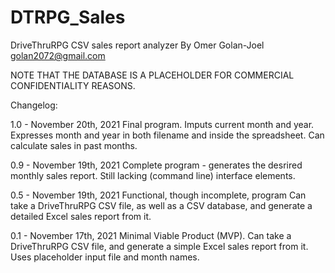 # DTRPG_Sales
DriveThruRPG CSV sales report analyzer
By Omer Golan-Joel golan2072@gmail.com

NOTE THAT THE DATABASE IS A PLACEHOLDER FOR COMMERCIAL CONFIDENTIALITY REASONS.

Changelog:

1.0 - November 20th, 2021
Final program.
Imputs current month and year.
Expresses month and year in both filename and inside the spreadsheet.
Can calculate sales in past months.

0.9 - November 19th, 2021
Complete program - generates the desrired monthly sales report.
Still lacking (command line) interface elements.

0.5 - November 19th, 2021
Functional, though incomplete, program
Can take a DriveThruRPG CSV file, as well as a CSV database, and generate a detailed Excel sales report from it.

0.1 - November 17th, 2021
Minimal Viable Product (MVP).
Can take a DriveThruRPG CSV file, and generate a simple Excel sales report from it. Uses placeholder input file and month names.
